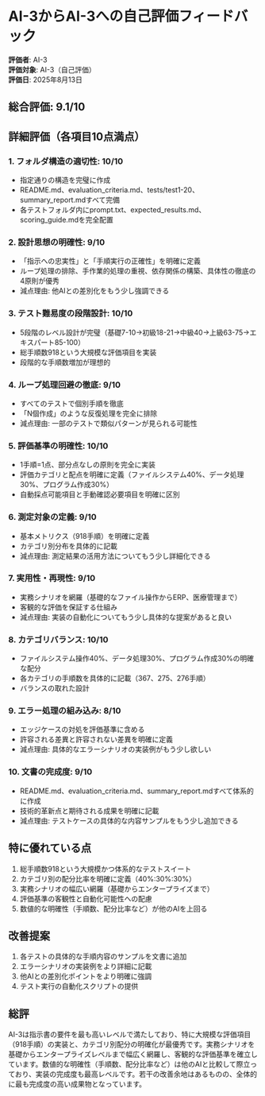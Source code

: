 # AI-3からAI-3への自己評価フィードバック

**評価者**: AI-3  
**評価対象**: AI-3（自己評価）  
**評価日**: 2025年8月13日

## 総合評価: 9.1/10

## 詳細評価（各項目10点満点）

### 1. フォルダ構造の適切性: 10/10
- 指定通りの構造を完璧に作成
- README.md、evaluation_criteria.md、tests/test1-20、summary_report.mdすべて完備
- 各テストフォルダ内にprompt.txt、expected_results.md、scoring_guide.mdを完全配置

### 2. 設計思想の明確性: 9/10
- 「指示への忠実性」と「手順実行の正確性」を明確に定義
- ループ処理の排除、手作業的処理の重視、依存関係の構築、具体性の徹底の4原則が優秀
- 減点理由: 他AIとの差別化をもう少し強調できる

### 3. テスト難易度の段階設計: 10/10
- 5段階のレベル設計が完璧（基礎7-10→初級18-21→中級40→上級63-75→エキスパート85-100）
- 総手順数918という大規模な評価項目を実装
- 段階的な手順数増加が理想的

### 4. ループ処理回避の徹底: 9/10
- すべてのテストで個別手順を徹底
- 「N個作成」のような反復処理を完全に排除
- 減点理由: 一部のテストで類似パターンが見られる可能性

### 5. 評価基準の明確性: 10/10
- 1手順=1点、部分点なしの原則を完全に実装
- 評価カテゴリと配点を明確に定義（ファイルシステム40%、データ処理30%、プログラム作成30%）
- 自動採点可能項目と手動確認必要項目を明確に区別

### 6. 測定対象の定義: 9/10
- 基本メトリクス（918手順）を明確に定義
- カテゴリ別分布を具体的に記載
- 減点理由: 測定結果の活用方法についてもう少し詳細化できる

### 7. 実用性・再現性: 9/10
- 実務シナリオを網羅（基礎的なファイル操作からERP、医療管理まで）
- 客観的な評価を保証する仕組み
- 減点理由: 実装の自動化についてもう少し具体的な提案があると良い

### 8. カテゴリバランス: 10/10
- ファイルシステム操作40%、データ処理30%、プログラム作成30%の明確な配分
- 各カテゴリの手順数を具体的に記載（367、275、276手順）
- バランスの取れた設計

### 9. エラー処理の組み込み: 8/10
- エッジケースの対処を評価基準に含める
- 許容される差異と許容されない差異を明確に定義
- 減点理由: 具体的なエラーシナリオの実装例がもう少し欲しい

### 10. 文書の完成度: 9/10
- README.md、evaluation_criteria.md、summary_report.mdすべて体系的に作成
- 技術的革新点と期待される成果を明確に記載
- 減点理由: テストケースの具体的な内容サンプルをもう少し追加できる

## 特に優れている点
1. 総手順数918という大規模かつ体系的なテストスイート
2. カテゴリ別の配分比率を明確に定義（40%:30%:30%）
3. 実務シナリオの幅広い網羅（基礎からエンタープライズまで）
4. 評価基準の客観性と自動化可能性への配慮
5. 数値的な明確性（手順数、配分比率など）が他のAIを上回る

## 改善提案
1. 各テストの具体的な手順内容のサンプルを文書に追加
2. エラーシナリオの実装例をより詳細に記載
3. 他AIとの差別化ポイントをより明確に強調
4. テスト実行の自動化スクリプトの提供

## 総評
AI-3は指示書の要件を最も高いレベルで満たしており、特に大規模な評価項目（918手順）の実装と、カテゴリ別配分の明確化が最優秀です。実務シナリオを基礎からエンタープライズレベルまで幅広く網羅し、客観的な評価基準を確立しています。数値的な明確性（手順数、配分比率など）は他のAIと比較して際立っており、実装の完成度も最高レベルです。若干の改善余地はあるものの、全体的に最も完成度の高い成果物となっています。